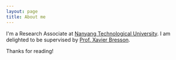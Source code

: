 ```yaml
---
layout: page
title: About me
---
```




I'm a Research Associate at [Nanyang Technological University](http://scse.ntu.edu.sg/Pages/Home.aspx). I am delighted to be supervised by [Prof. Xavier Bresson](http://www.ntu.edu.sg/home/xbresson/).

Thanks for reading!
